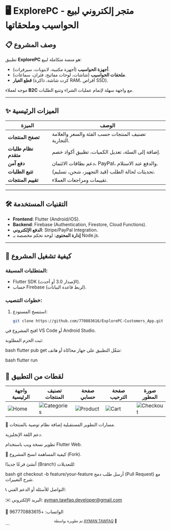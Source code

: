 # 🖥️ ExplorePC - متجر إلكتروني لبيع الحواسيب وملحقاتها  



## 📋 وصف المشروع  
تطبيق **ExplorePC** هو منصة متكاملة لبيع:  
- **أجهزة الحواسيب** (أجهزة مكتبية، لابتوبات، سيرفرات).  
- **ملحقات الحواسيب** (شاشات، لوحات مفاتيح، فئران، سماعات).  
- **قطع الغيار** (كرت شاشة، ذاكرة RAM، أقراص SSD).  

موجه لعملاء **B2C** مع واجهة سهلة لإتمام عمليات الشراء وتتبع الطلبات.  

---

## ✨ الميزات الرئيسية  
| الميزة | الوصف |  
|--------|-------|  
| **تصفح المنتجات** | تصنيف المنتجات حسب الفئة والسعر والعلامة التجارية. |  
| **نظام طلبات متقدم** | إضافة إلى السلة، تعديل الكميات، تطبيق أكواد خصم. |  
| **دفع آمن** | دعم بطاقات الائتمان، PayPal، والدفع عند الاستلام. |  
| **تتبع الطلبات** | تحديثات لحالة الطلب (قيد التجهيز، شحن، تسليم). |  
| **تقييم المنتجات** | تقييمات ومراجعات العملاء. |  

---

## 🛠️ التقنيات المستخدمة  
- **Frontend**: Flutter (Android/iOS).  
- **Backend**: Firebase (Authentication, Firestore, Cloud Functions).  
- **الدفع الإلكتروني**: Stripe/PayPal Integration.  
- **إدارة المحتوى**: لوحة تحكم مخصصة بـ Node.js.  

---

## 🚀 كيفية تشغيل المشروع  
### المتطلبات المسبقة:  
- Flutter SDK (الإصدار 3.0 أو أحدث).  
- حساب Firebase (لربط قاعدة البيانات).  

### خطوات التنصيب:  
1. استنسخ المستودع:  
   ```bash
   git clone https://github.com/770883616/ExplorePC-Customers_App.git
افتح المشروع في VS Code أو Android Studio.

ثبت الحزم المطلوبة:

bash
flutter pub get
شغّل التطبيق على جهاز محاكاة أو هاتف:

bash
flutter run
## 📸 لقطات من التطبيق

| واجهة الرئيسية | تصنيف المنتجات | صفحة حسابي | صفحة الترحيب  | صورة المطور  |
|----------------|-----------------|-------------|------------|------------|
| ![Home](images/Home.jpg) | ![Categories](images/s.jpg) | ![Product](images/user.jpg) | ![Cart](images/t.jpg) | ![Checkout](images/AYMAN.jpg) |
📌 مسارات التطوير المستقبلية
إضافة نظام توصية بالمنتجات.

دعم اللغة الإنجليزية.

تطوير نسخة ويب باستخدام Flutter Web.

🤝 كيفية المساهمة
انسخ المشروع (Fork).

أنشئ فرعًا جديدًا (Branch) للتعديلات:

bash
git checkout -b feature/your-feature
أرسل طلب دمج (Pull Request) مع شرح التغييرات.

📞 التواصل
للأسئلة أو الدعم الفني:

✉️ البريد الإلكتروني: ayman.tawfaq.developer@gmail.com

📱 الواتساب: +967770883615 

<div align="center"> <sub>تم تطويره بواسطة <a href="https://github.com/770883616">AYMAN TAWFAQ</a> 🚀</sub> </div> ```
